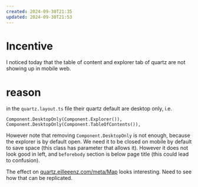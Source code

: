 ```yaml
---
created: 2024-09-30T21:35
updated: 2024-09-30T21:53
---
```

# Incentive 

I noticed today that the table of content and explorer tab of quartz are not showing up in mobile web.

# reason

in the `quartz.layout.ts` file their quartz default are desktop only, i.e. 
    
```
Component.DesktopOnly(Component.Explorer()),
Component.DesktopOnly(Component.TableOfContents()),
```

However note that removing `Component.DesktopOnly` is not enough, because the explorer is by default open. We need it to be closed on mobile by default to save space (this class has parameter that allows it). However it does not look good in left, and `beforebody` section is below page title (this could lead to confusion). 

The effect on [quartz.eilleeenz.com/meta/Map](https://quartz.eilleeenz.com/meta/Map) looks interesting. Need to see how that can be replicated.
